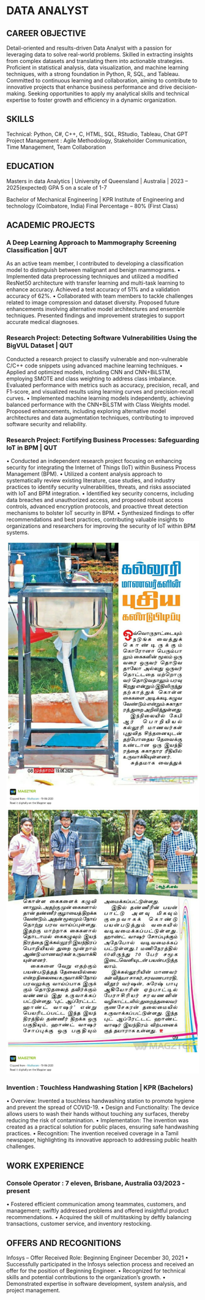 # DATA ANALYST
## CAREER OBJECTIVE
Detail-oriented and results-driven Data Analyst with a passion for leveraging data to solve real-world problems. Skilled in extracting insights from complex datasets and translating them into actionable strategies. Proficient in statistical analysis, data visualization, and machine learning techniques, with a strong foundation in Python, R, SQL, and Tableau. Committed to continuous learning and collaboration, aiming to contribute to innovative projects that enhance business performance and drive decision-making. Seeking opportunities to apply my analytical skills and technical expertise to foster growth and efficiency in a dynamic organization.
## SKILLS
Technical: Python, C#, C++, C, HTML, SQL, RStudio, Tableau, Chat GPT
Project Management : 	Agile Methodology, Stakeholder Communication, Time Management, Team Collaboration
## EDUCATION
Masters in data Analytics | University of Queensland | Australia | 2023 – 2025(expected)
GPA 5 on a scale of 1-7

Bachelor of Mechanical Engineering | KPR Institute of Engineering and technology (Coimbatore, India)
Final Percentage – 80% (First Class)

## ACADEMIC PROJECTS
### A Deep Learning Approach to Mammography Screening Classification | QUT
As an active team member, I contributed to developing a classification model to distinguish between malignant and benign mammograms.
•	Implemented data preprocessing techniques and utilized a modified ResNet50 architecture with transfer learning and multi-task learning to enhance accuracy. Achieved a test accuracy of 51% and a validation accuracy of 62%.
•	Collaborated with team members to tackle challenges related to image compression and dataset diversity. Proposed future enhancements involving alternative model architectures and ensemble techniques. Presented findings and improvement strategies to support accurate medical diagnoses.

### Research Project: Detecting Software Vulnerabilities Using the BigVUL Dataset | QUT
Conducted a research project to classify vulnerable and non-vulnerable C/C++ code snippets using advanced machine learning techniques. 
•	Applied and optimized models, including CNN and CNN+BiLSTM, employing SMOTE and class weighting to address class imbalance. Evaluated performance with metrics such as accuracy, precision, recall, and F1-score, and visualized results using learning curves and precision-recall curves.
•	Implemented machine learning models independently, achieving balanced performance with the CNN+BiLSTM with Class Weights model. Proposed enhancements, including exploring alternative model architectures and data augmentation techniques, contributing to improved software security and reliability.

### Research Project: Fortifying Business Processes: Safeguarding IoT in BPM | QUT
•	Conducted an independent research project focusing on enhancing security for integrating the Internet of Things (IoT) within Business Process Management (BPM).
•	Utilized a content analysis approach to systematically review existing literature, case studies, and industry practices to identify security vulnerabilities, threats, and risks associated with IoT and BPM integration.
•	Identified key security concerns, including data breaches and unauthorized access, and proposed robust access controls, advanced encryption protocols, and proactive threat detection mechanisms to bolster IoT security in BPM.
•	Synthesized findings to offer recommendations and best practices, contributing valuable insights to organizations and researchers for improving the security of IoT within BPM systems.

![EEG Band Discovery](/assets/IMG-20200617-WA0006.jpg)
![EEG Band Discovery](/assets/IMG-20200617-WA0007.jpg)

### Invention : Touchless Handwashing Station | KPR (Bachelors)
•	Overview: Invented a touchless handwashing station to promote hygiene and prevent the spread of COVID-19.
•	Design and Functionality: The device allows users to wash their hands without touching any surfaces, thereby reducing the risk of contamination.
•	Implementation: The invention was created as a practical solution for public places, ensuring safe handwashing practices.
•	Recognition: The invention received coverage in a Tamil newspaper, highlighting its innovative approach to addressing public health challenges.

## WORK EXPERIENCE
### Console Operator : 7 eleven, Brisbane, Australia	 				03/2023 - present
•	Fostered efficient communication among teammates, customers, and management; swiftly addressed problems and offered insightful product recommendations.
•	Acquired the skill of multitasking by deftly balancing transactions, customer service, and inventory restocking.

## OFFERS AND RECOGNITIONS
Infosys – Offer Received
Role: Beginning Engineer
December 30, 2021
•	Successfully participated in the Infosys selection process and received an offer for the position of Beginning Engineer.
•	Recognized for technical skills and potential contributions to the organization’s growth.
•	Demonstrated expertise in software development, system analysis, and project management.

